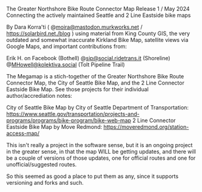 The Greater Northshore Bike Route Connector Map
Release 1 / May 2024
Connecting the actively maintained Seattle and 2 Line Eastside bike maps

By Dara Korra'ti ( @moira@mastodon.murkworks.net / https://solarbird.net./blog ) using material
from King County GIS, the very outdated and somewhat inaccurate Kirkland Bike Map, satellite
views via Google Maps, and important contributions from:
 
Erik H. on Facebook (Bothell)
@sip@social.ridetrans.it (Shoreline)
@MHowell@kolektiva.social (Tolt Pipeline Trail)

The Megamap is a stich-together of the Greater Northshore Bike Route Connector Map, the City of
Seattle Bike Map, and the 2 Line Connector Eastside Bike Map. See those projects for their
individual author/accrediation notes:

City of Seattle Bike Map by City of Seattle Department of Transportation:
    https://www.seattle.gov/transportation/projects-and-programs/programs/bike-program/bike-web-map
2 Line Connector Eastside Bike Map by Move Redmond:
    https://moveredmond.org/station-access-map/

This isn't really a project in the software sense, but it is an ongoing project in the greater sense,
in that the map WILL be getting updates, and there will be a couple of versions of those updates,
one for official routes and one for unofficial/suggested routes.

So this seemed as good a place to put them as any, since it supports versioning and forks and such.
